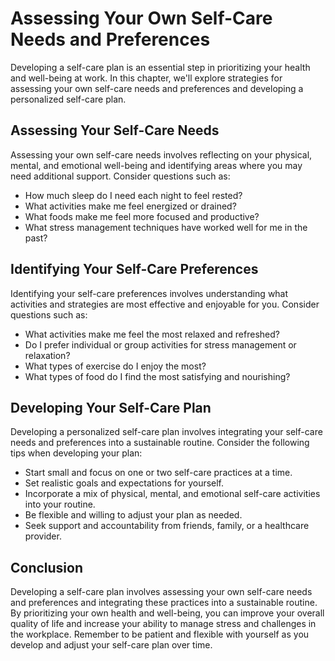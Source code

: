 Assessing Your Own Self-Care Needs and Preferences
==========================================================================================

Developing a self-care plan is an essential step in prioritizing your health and well-being at work. In this chapter, we'll explore strategies for assessing your own self-care needs and preferences and developing a personalized self-care plan.

Assessing Your Self-Care Needs
------------------------------

Assessing your own self-care needs involves reflecting on your physical, mental, and emotional well-being and identifying areas where you may need additional support. Consider questions such as:

* How much sleep do I need each night to feel rested?
* What activities make me feel energized or drained?
* What foods make me feel more focused and productive?
* What stress management techniques have worked well for me in the past?

Identifying Your Self-Care Preferences
--------------------------------------

Identifying your self-care preferences involves understanding what activities and strategies are most effective and enjoyable for you. Consider questions such as:

* What activities make me feel the most relaxed and refreshed?
* Do I prefer individual or group activities for stress management or relaxation?
* What types of exercise do I enjoy the most?
* What types of food do I find the most satisfying and nourishing?

Developing Your Self-Care Plan
------------------------------

Developing a personalized self-care plan involves integrating your self-care needs and preferences into a sustainable routine. Consider the following tips when developing your plan:

* Start small and focus on one or two self-care practices at a time.
* Set realistic goals and expectations for yourself.
* Incorporate a mix of physical, mental, and emotional self-care activities into your routine.
* Be flexible and willing to adjust your plan as needed.
* Seek support and accountability from friends, family, or a healthcare provider.

Conclusion
----------

Developing a self-care plan involves assessing your own self-care needs and preferences and integrating these practices into a sustainable routine. By prioritizing your own health and well-being, you can improve your overall quality of life and increase your ability to manage stress and challenges in the workplace. Remember to be patient and flexible with yourself as you develop and adjust your self-care plan over time.
